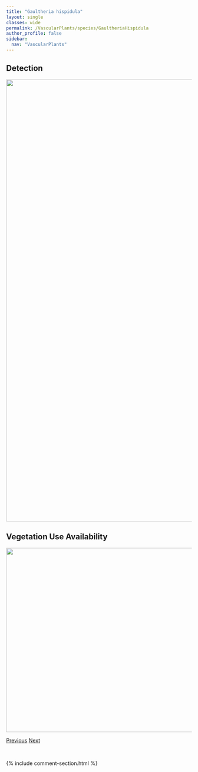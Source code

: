 ```yaml
---
title: "Gaultheria hispidula"
layout: single
classes: wide
permalink: /VascularPlants/species/GaultheriaHispidula
author_profile: false
sidebar:
  nav: "VascularPlants"
---
```


<h2>Detection</h2>

<a href="https://drive.google.com/uc?export=view&id=1DsJbshwdaKPD1nE6_PnaXnhD1oK20b0T">
<img src="https://drive.google.com/uc?export=view&id=1DsJbshwdaKPD1nE6_PnaXnhD1oK20b0T" height = "1200" width = "800">
</a>


<h2>Vegetation Use Availability</h2>

<a href="https://drive.google.com/uc?export=view&id=1Ex_5H0CbcWR0GG_MY-MrM87uCf9_aM08">
<img src="https://drive.google.com/uc?export=view&id=1Ex_5H0CbcWR0GG_MY-MrM87uCf9_aM08" height = "500" width = "1000">
</a>


<a href="/DevelopmentWebsite/VascularPlants/species/GaliumTriflorum" class="pagination--pager" title="Galium triflorum">Previous</a> <a href="/DevelopmentWebsite/VascularPlants/species/GentianaAffinis" class="pagination--pager" title="Gentiana affinis">Next</a>

<p>&nbsp;</p>

{% include comment-section.html %}
